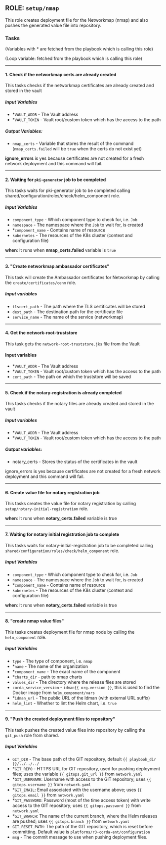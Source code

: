 ## ROLE: `setup/nmap`
This role creates deployment file for the Networkmap (nmap) and also pushes the generated value file into repository.

### Tasks
(Variables with * are fetched from the playbook which is calling this role)

(Loop variable: fetched from the playbook which is calling this role)

---

#### 1. Check if the networkmap certs are already created
This tasks checks if the networkmap certificates are already created and stored in the vault
##### Input Variables
- *`VAULT_ADDR` - The Vault address
- *`VAULT_TOKEN` - Vault root/custom token which has the access to the path
##### Output Variables:
-  `nmap_certs` - Variable that stores the result of the command (`nmap_certs.failed` will be `true` when the certs do not exist yet)

**ignore_errors** is yes because certificates are not created for a fresh network deployment and this command will fail.

---

#### 2. Waiting for `pki-generator` job to be completed
This tasks waits for pki-generator job to be completed calling shared/configuration/roles/check/helm_component role.
##### Input Variables
- `component_type` - Which component type to check for, i.e. `Job` 
- `namespace` - The namespace where the `Job` to wait for, is created
- *`component_name` - Contains name of resource
- `kubernetes` - The resources of the K8s cluster (context and configuration file)

**when**: It runs when **nmap_certs.failed** variable is `true`

---

#### 3. "Create networkmap ambassador certificates"
This task will create the Ambassador certificates for Networkmap by calling the `create/certificates/cenm` role.
##### Input variables
- `tlscert_path` - The path where the TLS certificates will be stored
- `dest_path` - The destination path for the certificate file
- `service_name` - The name of the service (networkmap)

---

#### 4. Get the network-root-truststore
This task gets the `network-root-truststore.jks` file from the Vault
#### Input variables
- *`VAULT_ADDR` - The Vault address
- *`VAULT_TOKEN` - Vault root/custom token which has the access to the path
- `cert_path` - The path on which the truststore will be saved

---

#### 5. Check if the notary-registration is already completed
This tasks checks if the notary files are already created and stored in the vault
##### Input variables
- *`VAULT_ADDR` - The Vault address
- *`VAULT_TOKEN` - Vault root/custom token which has the access to the path
##### Output variables:
- notary_certs - Stores the status of the certificates in the vault

ignore_errors is yes because certificates are not created for a fresh network deployment and this command will fail.

---

#### 6. Create value file for notary registration job
This tasks creates the value file for notary registration by calling `setup/notary-initial-registration` role.

**when**: It runs when **notary_certs.failed** variable is true

---

#### 7. Waiting for notary initial registration job to complete
This tasks waits for notary-initial-registration job to be completed calling `shared/configuration/roles/check/helm_component` role.
##### Input Variables
- `component_type` - Which component type to check for, i.e. `Job` 
- `namespace` - The namespace where the `Job` to wait for, is created
- *`component_name` - Contains name of resource
- `kubernetes` - The resources of the K8s cluster (context and configuration file)

**when**: It runs when **notary_certs.failed** variable is true

---

#### 8. "create nmap value files"
This tasks creates deployment file for nmap node by calling the `helm_component` role.
##### Input Variables
- `type` - The type of component, i.e. `nmap`
- *`name` - The name of the organization
- *`component_name` - The exact name of the component
- *`charts_dir` - path to nmap charts
- `values_dir` - The directory where the release files are stored
- `corda_service_version` - `idman{{ org.version }}`, this is used to find the Docker image from `helm_component/vars`
- *`idman_url` - The public URL of the Idman (with external URL suffix) 
- `helm_lint` - Whether to lint the Helm chart, i.e. `true`

---

#### 9. "Push the created deployment files to repository"
This task pushes the created value files into repository by calling the `git_push` role from shared.
##### Input Variables
- `GIT_DIR` - The base path of the GIT repository, default `{{ playbook_dir }}/../../../`
- *`GIT_REPO` - HTTPS URL for GIT repository, used for pushing deployment files; uses the variable `{{ gitops.git_url }}` from `network.yaml`
- *`GIT_USERNAME`: Username with access to the GIT repository; uses `{{ gitops.username }}` from `network.yaml`
- *`GIT_EMAIL`: Email associated with the username above; uses `{{ gitops.email }}` from `network.yaml`
- *`GIT_PASSWORD`: Password (most of the time access token) with write access to the GIT repository; uses `{{ gitops.password }}` from `network.yaml`
- *`GIT_BRANCH`: The name of the current branch, where the Helm releases are pushed; uses `{{ gitops.branch }}` from `network.yaml`
- `GIT_RESET_PATH`: The path of the GIT repository, which is reset before committing. Default value is `platforms/r3-corda-ent/configuration`
- `msg` - The commit message to use when pushing deployment files.
